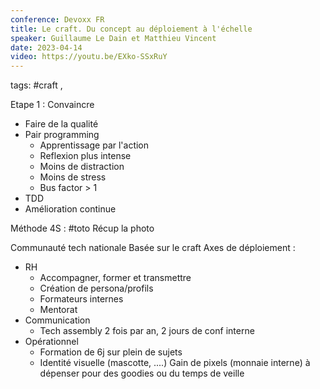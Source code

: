 ```yaml
---
conference: Devoxx FR
title: Le craft. Du concept au déploiement à l'échelle
speaker: Guillaume Le Dain et Matthieu Vincent
date: 2023-04-14
video: https://youtu.be/EXko-SSxRuY
---
```

tags: #craft , 

Etape 1 : Convaincre
- Faire de la qualité
- Pair programming
	- Apprentissage par l'action
	- Reflexion plus intense
	- Moins de distraction
	- Moins de stress
	- Bus factor > 1
- TDD
- Amélioration continue

Méthode 4S :
#toto Récup la photo

Communauté tech nationale
Basée sur le craft
Axes de déploiement :
- RH
	- Accompagner, former et transmettre
	- Création de persona/profils
	- Formateurs internes
	- Mentorat
- Communication
	- Tech assembly 2 fois par an, 2 jours de conf interne
- Opérationnel
	- Formation de 6j sur plein de sujets
	- Identité visuelle (mascotte, ....)
Gain de pixels (monnaie interne) à dépenser pour des goodies ou du temps de veille

